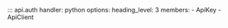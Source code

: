 ::: api.auth
    handler: python
    options:
        heading_level: 3
        members:
            - ApiKey
            - ApiClient